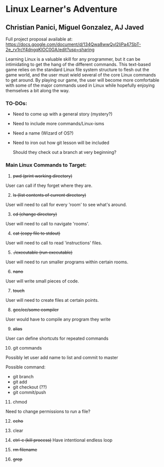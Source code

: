# Linux Learner's Adventure

## Christian Panici, Miguel Gonzalez, AJ Javed

Full project proposal available at: https://docs.google.com/document/d/134Qwa8wwQyl2liPa47SbT-2e_rv1rcY4dngqKlOC0GA/edit?usp=sharing

Learning Linux is a valuable skill for any programmer, but it can be intimidating to get the hang of the different commands. This text-based game relies on the standard Linux file system structure to flesh out the game world, and the user must wield several of the core Linux commands to get around. By playing our game, the user will become more comfortable with some of the major commands used in Linux while hopefully enjoying themselves a bit along the way.


### TO-DOs:
- Need to come up with a general story (mystery?)
- Need to include more commands/Linux-isms
- Need a name (Wizard of OS?)
- Need to iron out how git lesson will be included

  Should they check out a branch at very beginning?

### Main Linux Commands to Target:

1. ~~pwd (print working directory)~~

  User can call if they forget where they are.

2. ~~ls (list contents of current directory)~~

  User will need to call for every 'room' to see what's around.

3. ~~cd (change directory)~~

  User will need to call to navigate 'rooms'.

4. ~~cat (copy file to stdout)~~

  User will need to call to read 'instructions' files.

5. ~~./executable (run executable)~~

  User will need to run smaller programs within certain rooms.

6. ~~nano~~

  User will write small pieces of code.

7. ~~touch~~

  User will need to create files at certain points.

8. ~~gcc/cc/some compiler~~

  User would have to compile any program they write

9. ~~alias~~

  User can define shortcuts for repeated commands

10. git commands

  Possibly let user add name to list and commit to master
  
  Possible command:
  - git branch 
  - git add
  - git checkout (??)
  - git commit/push

11. chmod

  Need to change permissions to run a file?

12. ~~echo~~

13. clear

14. ~~ctrl-c (kill process)~~
  Have intentional endless loop
15. ~~rm filename~~
16. ~~grep~~
